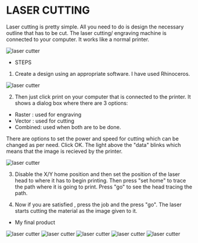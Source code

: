 # LASER CUTTING

Laser cutting is pretty simple. All you need to do is design the necessary outline that has to be cut. The laser cutting/ engraving machine is connected to your computer. It works like a normal printer. 

![laser cutter](/images/laser1.jpg)

* STEPS

1. Create a design using an appropriate software. I have used Rhinoceros.

![laser cutter](/images/laserscreen1.png)

2. Then just click print on your computer that is connected to the printer. It shows a dialog box where there are 3 options:
* Raster : used for engraving
* Vector : used for cutting
* Combined: used when both are to be done.

There are options to set the power and speed for cutting which can be changed as per need.
Click OK.
The light above the "data" blinks which means that the image is recieved by the printer.

![laser cutter](/images/laser2.jpg)

3. Disable the X/Y home position and then set the position of the laser head to where it has to begin printing. Then press "set home" to trace the path where it is going to print. Press "go" to see the head tracing the path.

4. Now if you are satisfied , press the job and the press "go". The laser starts cutting the material as the image given to it.

* My final product

![laser cutter](/images/laser3.jpg)
![laser cutter](/images/laser5.jpg)
![laser cutter](/images/laser6.jpg)
![laser cutter](/images/laser7.jpg)
![laser cutter](/images/laser8.jpg)




